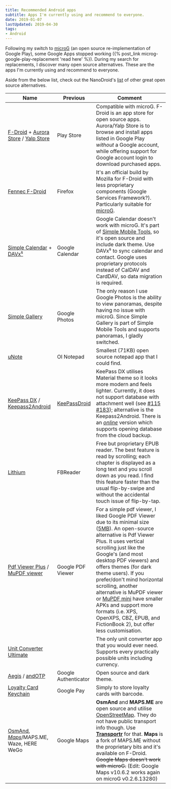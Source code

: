 ```yaml
---
title: Recommended Android apps
subtitle: Apps I'm currently using and recommend to everyone.
date: 2019-01-07
lastUpdated: 2019-04-30
tags:
- Android
---
```


Following my switch to [microG](https://microg.org/) (an open source re-implementation of Google Play), some Google Apps stopped working ({% post_link microg-google-play-replacement 'read here' %}). During my search for replacements, I discover many open source alternatives. These are the apps I'm currently using and recommend to everyone.

Aside from the below list, check out the NanoDroid's [list](https://gitlab.com/Nanolx/NanoDroid/blob/master/doc/Applications.md) of other great open source alternatives.

Name | Previous | Comment
--- | --- | ---
[F-Droid](https://f-droid.org/) + [Aurora Store](https://f-droid.org/en/packages/com.aurora.store/) / [Yalp Store](https://github.com/yeriomin/YalpStore) | Play Store | Compatible with microG. F-Droid is an app store for open source apps. Aurora/Yalp Store is to browse and install apps listed in Google Play *without* a Google account, while offering support for Google account login to download purchased apps.
[Fennec F-Droid](https://f-droid.org/en/packages/org.mozilla.fennec_fdroid/) | Firefox | It's an official build by Mozilla for F-Droid with less proprietary components (Google Services Framework?). Particularly suitable for [microG](https://microg.org/).
[Simple Calendar](https://github.com/SimpleMobileTools/Simple-Calendar) + [DAVx⁵](https://www.davx5.com/) | Google Calendar | Google Calendar doesn't work with microG. It's part of [Simple Mobile Tools](https://simplemobiletools.github.io/), so it's open source and include dark theme. Use DAVx⁵ to sync calendar and contact. Google uses proprietary protocols instead of CalDAV and CardDAV, so data migration is required.
[Simple Gallery](https://github.com/SimpleMobileTools/Simple-Gallery) | Google Photos | The only reason I use Google Photos is the ability to view panoramas, despite having no issue with microG. Since Simple Gallery is part of Simple Mobile Tools and supports panoramas, I gladly switched.
[uNote](https://gitlab.com/Varlorg/uNote) | OI Notepad | Smallest (71KB) open source notepad app that I could find.
[KeePass DX](https://www.keepassdx.com/) / [Keepass2Android](https://play.google.com/store/apps/details?id=keepass2android.keepass2android_nonet) | [KeePassDroid](http://www.keepassdroid.com/)  | KeePass DX utilises Material theme so it looks more modern and feels lighter. Currently, it does not support database with attachment well (see [#115](https://github.com/Kunzisoft/KeePassDX/issues/115) [#183](https://github.com/Kunzisoft/KeePassDX/issues/183)); alternative is the Keepass2Android. There is an [*online*](https://play.google.com/store/apps/details?id=keepass2android.keepass2android&hl=en_US) version which supports opening database from the cloud backup.
[Lithium](https://play.google.com/store/apps/details?id=com.faultexception.reader&hl=en) | FBReader | Free but proprietary EPUB reader. The best feature is read by scrolling; each chapter is displayed as a long text and you scroll down as you read. I find this feature faster than the usual flip-by-swipe and without the accidental touch issue of flip-by-tap.
[Pdf Viewer Plus](https://github.com/JavaCafe01/PdfViewer) / [MuPDF viewer](https://f-droid.org/en/packages/com.artifex.mupdf.viewer.app/) | Google PDF Viewer | For a simple pdf viewer, I liked Google PDF Viewer due to its minimal size ([5MB](https://www.apkmirror.com/apk/google-inc/google-pdf-viewer/google-pdf-viewer-2-7-332-10-release/google-pdf-viewer-2-7-332-10-40-android-apk-download/)). An open-source alternative is Pdf Viewer Plus. It uses vertical scrolling just like the Google's (and most desktop PDF viewers) and offers themes (for dark theme users). If you prefer/don't mind horizontal scrolling, another alternative is MuPDF viewer or [MuPDF mini](https://f-droid.org/packages/com.artifex.mupdf.mini.app/) have smaller APKs and support more formats (i.e. XPS, OpenXPS, CBZ, EPUB, and FictionBook 2), but offer less customisation.
[Unit Converter Ultimate](https://github.com/physphil/UnitConverterUltimate) |  | The only unit converter app that you would ever need. Supports every practically possible units including currency.
[Aegis](https://github.com/beemdevelopment/Aegis) / [andOTP](https://github.com/andOTP/andOTP) | Google Authenticator | Open source and dark theme.
[Loyalty Card Keychain](https://f-droid.org/packages/protect.card_locker/) | Google Pay | Simply to store loyalty cards with barcode.
[OsmAnd](https://f-droid.org/en/packages/net.osmand.plus/), [*Maps*](https://f-droid.org/en/packages/com.github.axet.maps/)/MAPS.ME, Waze, HERE WeGo | Google Maps | **OsmAnd** and **MAPS.ME** are open source and utilise [OpenStreetMap](https://www.openstreetmap.org/). They do not have public transport info though. Use [**Transportr**](https://f-droid.org/en/packages/de.grobox.liberario/) for that. **Maps** is a fork of MAPS.ME without the proprietary bits and it's available on F-Droid. ~~Google Maps doesn't work with microG.~~ (Edit: Google Maps v10.6.2 works again on microG v0.2.6.13280)
